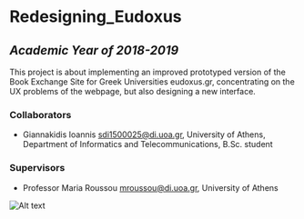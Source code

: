 # Redesigning_Eudoxus

## _Academic Year of 2018-2019_

This project is about implementing an improved prototyped version of the Book Exchange Site for Greek Universities eudoxus.gr, concentrating on the UX problems of the webpage, but also designing a new interface.

### Collaborators

* Giannakidis Ioannis <sdi1500025@di.uoa.gr>, University of Athens, Department of Informatics and Telecommunications, B.Sc. student

### Supervisors

* Professor Maria Roussou <mroussou@di.uoa.gr>, University of Athens

![Alt text](https://github.com/NickStavrakakis/Redesigning_Eudoxuss/blob/master/eudoxus_preview_github.png "Homepage Preview")
